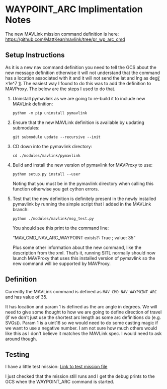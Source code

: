 
# WAYPOINT_ARC Implimentation Notes

The new MAVLink mission command definition is here: https://github.com/MattKear/mavlink/tree/pr_wp_arc_cmd

## Setup Instructions

As it is a new nav command definition you need to tell the GCS about the new message definition otherwise it will not understand that the command has a location associated with it and it will not send the lat and lng as deg⁡〖 ×1e^7 〗.  The easiest way I found to do this was to add the definition to MAVProxy.  The below are the steps I used to do that.

1. Uninstall pymavlink as we are going to re-build it to include new MAVLink definition:

    `python -m pip uninstall pymavlink`

2. Ensure that the new MAVLink definition is available by updating submodules:

    `git submodule update --recursive --init`

3. CD down into the pymavlink directory:

    `cd ./modules/mavlink/pymavlink`

4. Build and install the new version of pymavlink for MAVProxy to use:

    `python setup.py install --user`

    Noting that you must be in the pymavlink directory when calling this function otherwise you get cython errors.

5. Test that the new definition is definitely present in the newly installed pymavlink by running the simple script that I added in the MAVLink branch:

    `python ./modules/mavlink/msg_test.py`

    You should see this print to the command line: 

    “MAV_CMD_NAV_ARC_WAYPOINT exists?: True ; value: 35” 

    Plus some other information about the new command, like the description from the xml.
	That’s it, running SITL normally should now launch MAVProxy that uses this installed version of pymavlink so the new command will be supported by MAVProxy.


## Definition

Currently the MAVLink command is defined as `MAV_CMD_NAV_WAYPOINT_ARC` and has value of 35.

It has location and param 1 is defined as the arc angle in degrees.  We will need to give some thought to how we are going to define direction of travel (if we don't just use the shortest arc length as some arc definitions do (e.g. SVGs)).  Param 1 is a uint16 so we would need to do some casting magic if we want to use a negative number. I am not sure how much others would like this as I don't believe it matches the MAVLink spec. I would need to ask around though.


## Testing 

I have a little test mission: [Link to test mission file](./TestMission.waypoints)

I just checked that the mission still runs and I get the debug prints to the GCS when the WAYPOINT_ARC command is started.








